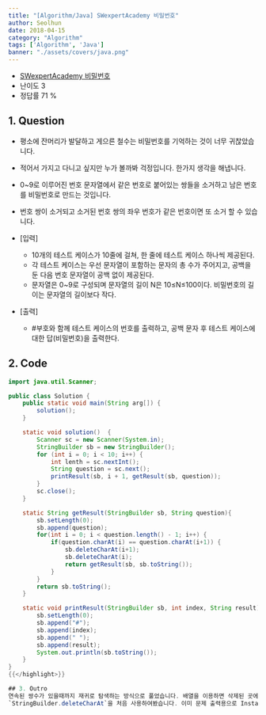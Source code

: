 ```yaml
---
title: "[Algorithm/Java] SWexpertAcademy 비밀번호"
author: Seolhun
date: 2018-04-15
category: "Algorithm"
tags: ['Algorithm', 'Java']
banner: "./assets/covers/java.png"
---
```

- [SWexpertAcademy 비밀번호](https://www.swexpertacademy.com/main/code/problem/problemDetail.do?contestProbId=AV14_DEKAJcCFAYD)
- 난이도 3
- 정답률 71 %


## 1. Question
- 평소에 잔머리가 발달하고 게으른 철수는 비밀번호를 기억하는 것이 너무 귀찮았습니다.
- 적어서 가지고 다니고 싶지만 누가 볼까봐 걱정입니다. 한가지 생각을 해냅니다.
- 0~9로 이루어진 번호 문자열에서 같은 번호로 붙어있는 쌍들을 소거하고 남은 번호를 비밀번호로 만드는 것입니다.
- 번호 쌍이 소거되고 소거된 번호 쌍의 좌우 번호가 같은 번호이면 또 소거 할 수 있습니다.

- [입력]
  - 10개의 테스트 케이스가 10줄에 걸쳐, 한 줄에 테스트 케이스 하나씩 제공된다.
  - 각 테스트 케이스는 우선 문자열이 포함하는 문자의 총 수가 주어지고, 공백을 둔 다음 번호 문자열이 공백 없이 제공된다.
  - 문자열은 0~9로 구성되며 문자열의 길이 N은 10≤N≤100이다. 비밀번호의 길이는 문자열의 길이보다 작다.

- [출력]
  - \#부호와 함께 테스트 케이스의 번호를 출력하고, 공백 문자 후 테스트 케이스에 대한 답(비밀번호)을 출력한다.

## 2. Code
```java
import java.util.Scanner;

public class Solution {
    public static void main(String arg[]) {
        solution();
    }

    static void solution()  {
        Scanner sc = new Scanner(System.in);
        StringBuilder sb = new StringBuilder();
        for (int i = 0; i < 10; i++) {
            int lenth = sc.nextInt();
            String question = sc.next();
            printResult(sb, i + 1, getResult(sb, question));
        }
        sc.close();
    }

    static String getResult(StringBuilder sb, String question){
        sb.setLength(0);
        sb.append(question);
        for(int i = 0; i < question.length() - 1; i++) {
            if(question.charAt(i) == question.charAt(i+1)) {
                sb.deleteCharAt(i+1);
                sb.deleteCharAt(i);
                return getResult(sb, sb.toString());
            }
        }
        return sb.toString();
    }

    static void printResult(StringBuilder sb, int index, String result) {
        sb.setLength(0);
        sb.append("#");
        sb.append(index);
        sb.append(" ");
        sb.append(result);
        System.out.println(sb.toString());
    }
}
{{</highlight>}}

## 3. Outro
연속된 쌍수가 있을때까지 재귀로 탐색하는 방식으로 풀었습니다. 배열을 이용하면 삭제된 곳에 최대 O(n)의 재배치 작업이 요구되기 때문에, 해당 스트링만 조작하여 문제를 해결하였습니다.
`StringBuilder.deleteCharAt`을 처음 사용하여봤습니다. 이미 문제 출력용으로 Instance를 생성했기때문에, 문제 초기만 초기화해주는 로직을 추가하고 재사용하였습니다.
